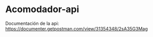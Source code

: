 # Acomodador-api

Documentación de la api: https://documenter.getpostman.com/view/31354348/2sA35G3Mag 
